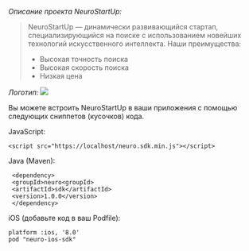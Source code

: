 _Описание проекта NeuroStartUp:_
>NeuroStartUp — динамически развивающийся стартап, специализирующийся на поиске с использованием новейших технологий искусственного интеллекта. Наши преимущества:
>* Высокая точность поиска
>* Высокая скорость поиска
>* Низкая цена

*Логотип:*
![](https://camo.githubusercontent.com/ace14ee894d150192a7b05b12410738aa65528da742bbce69315a5f441320ea7/68747470733a2f2f692e696d6775722e636f6d2f495a4f525769492e706e67)

Вы можете встроить NeuroStartUp в ваши приложения с помощью следующих сниппетов (кусочков) кода.

JavaScript:

    <script src="https://localhost/neuro.sdk.min.js"></script>
Java (Maven):



     <dependency>
     <groupId>neuro<groupId>
     <artifactId>sdk</artifactId>
     <version>1.0.0</version>
     </dependency>



iOS (добавьте код в ваш Podfile):
           
    platform :ios, '8.0'
    pod "neuro-ios-sdk"
